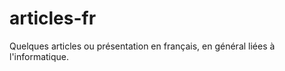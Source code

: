 articles-fr
===========

Quelques articles ou présentation en français, en général liées à l'informatique.